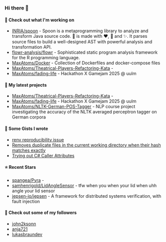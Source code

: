 ### Hi there 👋

#### 👷 Check out what I'm working on

- [INRIA/spoon](https://github.com/INRIA/spoon) - Spoon is a metaprogramming library to analyze and transform Java source code. :spoon: is made with :heart:, :beers: and :sparkles:. It parses source files to build a well-designed AST with powerful analysis and transformation API.
- [flowr-analysis/flowr](https://github.com/flowr-analysis/flowr) - Sophisticated static program analysis framework for the R programming language.
- [MaxAtoms/Docker](https://github.com/MaxAtoms/Docker) - Collection of Dockerfiles and docker-compose files
- [MaxAtoms/Theatrical-Players-Refactoring-Kata](https://github.com/MaxAtoms/Theatrical-Players-Refactoring-Kata) - 
- [MaxAtoms/fading-life](https://github.com/MaxAtoms/fading-life) - Hackathon X Gamejam 2025 @ uulm

#### 🌱 My latest projects

- [MaxAtoms/Theatrical-Players-Refactoring-Kata](https://github.com/MaxAtoms/Theatrical-Players-Refactoring-Kata) - 
- [MaxAtoms/fading-life](https://github.com/MaxAtoms/fading-life) - Hackathon X Gamejam 2025 @ uulm
- [MaxAtoms/NLTK-German-POS-Tagger](https://github.com/MaxAtoms/NLTK-German-POS-Tagger) - NLP course project investigating the accuracy of the NLTK averaged perceptron tagger on German corpora

#### 📓 Some Gists I wrote

- [renv reproducibility issue](https://gist.github.com/fa19949eb41f7bdc24277cc49a73de2f)
- [Removes duplicate files in the current working directory when their hash matches exactly](https://gist.github.com/adb1a103726545c84d591b7be5eec134)
- [Trying out C# Caller Attributes](https://gist.github.com/9b9f14f7bab6d7ed7a64316d211d5f5d)

#### ⭐ Recent Stars

- [spangea/Pyra](https://github.com/spangea/Pyra) - 
- [samhenrigold/LidAngleSensor](https://github.com/samhenrigold/LidAngleSensor) - tfw when you when your lid when uhh angle your lid sensor
- [jepsen-io/jepsen](https://github.com/jepsen-io/jepsen) - A framework for distributed systems verification, with fault injection

#### 👯 Check out some of my followers

- [john2ksonn](https://github.com/john2ksonn)
- [anja721](https://github.com/anja721)
- [lukasbraundev](https://github.com/lukasbraundev)
